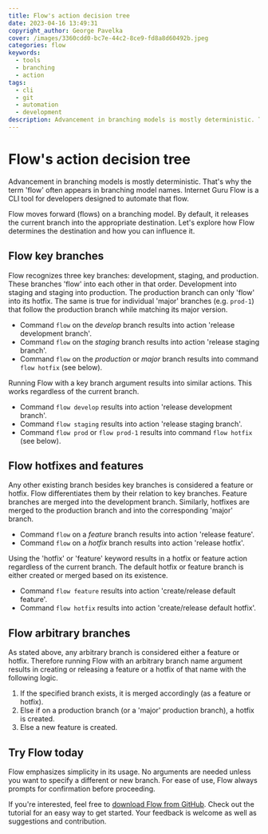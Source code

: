```yaml
---
title: Flow's action decision tree
date: 2023-04-16 13:49:31
copyright_author: George Pavelka
cover: /images/3360cdd0-bc7e-44c2-8ce9-fd8a8d60492b.jpeg
categories: flow
keywords:
  - tools
  - branching
  - action
tags:
  - cli
  - git
  - automation
  - development
description: Advancement in branching models is mostly deterministic. That's why the term 'flow' often appears in branching model names. Internet Guru Flow is a CLI tool for developers designed to automate that flow.
---
```


# Flow's action decision tree

Advancement in branching models is mostly deterministic. That's why the term 'flow' often appears in branching model names. Internet Guru Flow is a CLI tool for developers designed to automate that flow.

Flow moves forward (flows) on a branching model. By default, it releases the current branch into the appropriate destination. Let's explore how Flow determines the destination and how you can influence it.

## Flow key branches

Flow recognizes three key branches: development, staging, and production. These branches 'flow' into each other in that order. Development into staging and staging into production. The production branch can only 'flow' into its hotfix. The same is true for individual 'major' branches (e.g. `prod‑1`) that follow the production branch while matching its major version.

- Command `flow` on the *develop* branch results into action 'release development branch'.
- Command `flow` on the *staging* branch results into action 'release staging branch'.
- Command `flow` on the *production* or *major* branch results into command `flow hotfix` (see below).

Running Flow with a key branch argument results into similar actions. This works regardless of the current branch.

- Command `flow develop` results into action 'release development branch'.
- Command `flow staging` results into action 'release staging branch'.
- Command `flow prod` or `flow prod‑1` results into command `flow hotfix` (see below).

## Flow hotfixes and features

Any other existing branch besides key branches is considered a feature or hotfix. Flow differentiates them by their relation to key branches. Feature branches are merged into the development branch. Similarly, hotfixes are merged to the production branch and into the corresponding 'major' branch.

- Command `flow` on a *feature* branch results into action 'release feature'.
- Command `flow` on a *hotfix* branch results into action 'release hotfix'.

Using the 'hotfix' or 'feature' keyword results in a hotfix or feature action regardless of the current branch. The default hotfix or feature branch is either created or merged based on its existence.

- Command `flow feature` results into action 'create/release default feature'.
- Command `flow hotfix` results into action 'create/release default hotfix'.

## Flow arbitrary branches

As stated above, any arbitrary branch is considered either a feature or hotfix. Therefore running Flow with an arbitrary branch name argument results in creating or releasing a feature or a hotfix of that name with the following logic.

1. If the specified branch exists, it is merged accordingly (as a feature or hotfix).
2. Else if on a production branch (or a 'major' production branch), a hotfix is created.
3. Else a new feature is created.

## Try Flow today

Flow emphasizes simplicity in its usage. No arguments are needed unless you want to specify a different or new branch. For ease of use, Flow always prompts for confirmation before proceeding.

If you're interested, feel free to [download Flow from GitHub](https://github.com/internetguru/flow). Check out the tutorial for an easy way to get started. Your feedback is welcome as well as suggestions and contribution.
